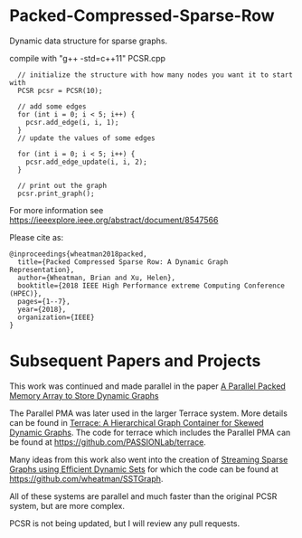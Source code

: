 # Packed-Compressed-Sparse-Row

Dynamic data structure for sparse graphs.

compile with "g++ -std=c++11" PCSR.cpp

```
  // initialize the structure with how many nodes you want it to start with
  PCSR pcsr = PCSR(10);

  // add some edges
  for (int i = 0; i < 5; i++) {
    pcsr.add_edge(i, i, 1);
  }
  // update the values of some edges

  for (int i = 0; i < 5; i++) {
    pcsr.add_edge_update(i, i, 2);
  }

  // print out the graph
  pcsr.print_graph();
```

For more information see https://ieeexplore.ieee.org/abstract/document/8547566

Please cite as:
```
@inproceedings{wheatman2018packed,
  title={Packed Compressed Sparse Row: A Dynamic Graph Representation},
  author={Wheatman, Brian and Xu, Helen},
  booktitle={2018 IEEE High Performance extreme Computing Conference (HPEC)},
  pages={1--7},
  year={2018},
  organization={IEEE}
}
```

# Subsequent Papers and Projects
This work was continued and made parallel in the paper [A Parallel Packed Memory Array to Store Dynamic Graphs](https://epubs.siam.org/doi/abs/10.1137/1.9781611976472.3)

The Parallel PMA was later used in the larger Terrace system.  More details can be found in [Terrace: A Hierarchical Graph Container for Skewed Dynamic Graphs](https://dl.acm.org/doi/abs/10.1145/3448016.3457313). The code for terrace which includes the Parallel PMA can be found at https://github.com/PASSIONLab/terrace.

Many ideas from this work also went into the creation of [Streaming Sparse Graphs using Efficient Dynamic Sets](https://ieeexplore.ieee.org/abstract/document/9671836) for which the code can be found at https://github.com/wheatman/SSTGraph.

All of these systems are parallel and much faster than the original PCSR system, but are more complex.  

PCSR is not being updated, but I will review any pull requests. 
